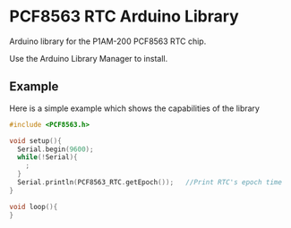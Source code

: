 # PCF8563 RTC Arduino Library

Arduino library for the P1AM-200 PCF8563 RTC chip.

Use the Arduino Library Manager to install.

## Example
Here is a simple example which shows the capabilities of the library
```cpp
#include <PCF8563.h>

void setup(){
  Serial.begin(9600);
  while(!Serial){
    ;
  }
  Serial.println(PCF8563_RTC.getEpoch());	//Print RTC's epoch time
}

void loop(){
}
```
